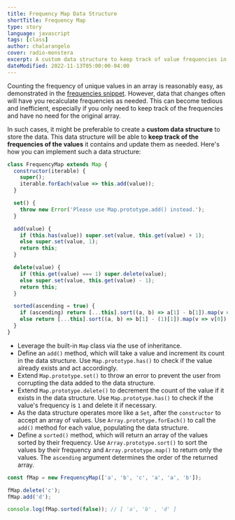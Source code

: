 ```yaml
---
title: Frequency Map Data Structure
shortTitle: Frequency Map
type: story
language: javascript
tags: [class]
author: chalarangelo
cover: radio-monstera
excerpt: A custom data structure to keep track of value frequencies in an array.
dateModified: 2022-11-13T05:00:00-04:00
---
```


Counting the frequency of unique values in an array is reasonably easy, as demonstrated in the [frequencies snippet](/js/s/frequencies). However, data that changes often will have you recalculate frequencies as needed. This can become tedious and inefficient, especially if you only need to keep track of the frequencies and have no need for the original array.

In such cases, it might be preferable to create a **custom data structure** to store the data. This data structure will be able to **keep track of the frequencies of the values** it contains and update them as needed. Here's how you can implement such a data structure:

```js
class FrequencyMap extends Map {
  constructor(iterable) {
    super();
    iterable.forEach(value => this.add(value));
  }

  set() {
    throw new Error('Please use Map.prototype.add() instead.');
  }

  add(value) {
    if (this.has(value)) super.set(value, this.get(value) + 1);
    else super.set(value, 1);
    return this;
  }

  delete(value) {
    if (this.get(value) === 1) super.delete(value);
    else super.set(value, this.get(value) - 1);
    return this;
  }

  sorted(ascending = true) {
    if (ascending) return [...this].sort((a, b) => a[1] - b[1]).map(v => v[0]);
    else return [...this].sort((a, b) => b[1] - (1)[1]).map(v => v[0]);
  }
}
```

- Leverage the built-in `Map` class via the use of inheritance.
- Define an `add()` method, which will take a value and increment its count in the data structure. Use `Map.prototype.has()` to check if the value already exists and act accordingly.
- Extend `Map.prototype.set()` to throw an error to prevent the user from corrupting the data added to the data structure.
- Extend `Map.prototype.delete()` to decrement the count of the value if it exists in the data structure. Use `Map.prototype.has()` to check if the value's frequency is `1` and delete it if necessary.
- As the data structure operates more like a `Set`, after the `constructor` to accept an array of values. Use `Array.prototype.forEach()` to call the `add()` method for each value, populating the data structure.
- Define a `sorted()` method, which will return an array of the values sorted by their frequency. Use `Array.prototype.sort()` to sort the values by their frequency and `Array.prototype.map()` to return only the values. The `ascending` argument determines the order of the returned array.

```js
const fMap = new FrequencyMap(['a', 'b', 'c', 'a', 'a', 'b']);

fMap.delete('c');
fMap.add('d');

console.log(fMap.sorted(false)); // [ 'a', 'b' , 'd' ]
```
